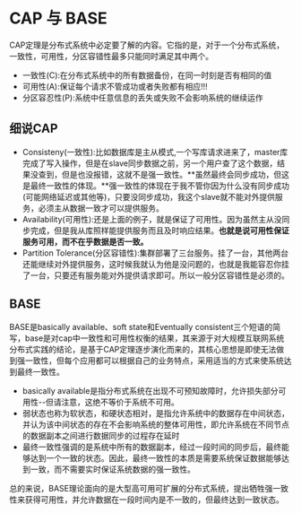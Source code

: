 # CAP 与 BASE


CAP定理是分布式系统中必定要了解的内容。它指的是，对于一个分布式系统，一致性，可用性，分区容错性最多只能同时满足其中两个。

+ 一致性(C):在分布式系统中的所有数据备份，在同一时刻是否有相同的值
+ 可用性(A):保证每个请求不管成功或者失败都有相应!!!
+ 分区容忍性(P):系统中任意信息的丢失或失败不会影响系统的继续运作


## 细说CAP

+ Consisteny(一致性):比如数据库是主从模式,一个写库请求进来了，master库完成了写入操作，但是在slave同步数据之前，另一个用户查了这个数据，结果没查到，但是也没报错，这就不是强一致性。**虽然最终会同步成功，但这是最终一致性的体现。**强一致性的体现在于我不管你因为什么没有同步成功(可能网络延迟或其他等)，只要没同步成功，我这个slave就不能对外提供服务，必须主从数据一致才可以提供服务。
+ Availability(可用性):还是上面的例子，就是保证了可用性。因为虽然主从没同步完成，但是我从库照样能提供服务而且及时响应结果。**也就是说可用性保证服务可用，而不在乎数据是否一致。**
+ Partition Tolerance(分区容错性):集群部署了三台服务。挂了一台，其他两台还能继续对外提供服务，这时候我就认为他是没问题的，也就是我能容忍你挂了一台，只要还有服务能对外提供请求即可。所以一般分区容错性是必须的。


## BASE

BASE是basically available、soft state和Eventually consistent三个短语的简写，base是对cap中一致性和可用性权衡的结果，其来源于对大规模互联网系统分布式实践的结论，是基于CAP定理逐步演化而来的，其核心思想是即使无法做到强一致性，但每个应用都可以根据自己的业务特点，采用适当的方式来使系统达到最终一致性。

+ basically available是指分布式系统在出现不可预知故障时，允许损失部分可用性--但请注意，这绝不等价于系统不可用。
+ 弱状态也称为软状态，和硬状态相对，是指允许系统中的数据存在中间状态，并认为该中间状态的存在不会影响系统的整体可用性，即允许系统在不同节点的数据副本之间进行数据同步的过程存在延时
+ 最终一致性强调的是系统中所有的数据副本，经过一段时间的同步后，最终能够达到一个一致的状态。因此，最终一致性的本质是需要系统保证数据能够达到一致，而不需要实时保证系统数据的强一致性。

总的来说，BASE理论面向的是大型高可用可扩展的分布式系统，提出牺牲强一致性来获得可用性，并允许数据在一段时间内是不一致的，但最终达到一致状态。